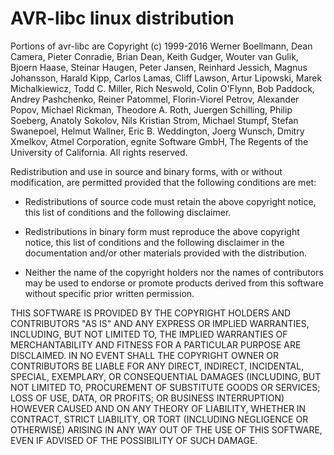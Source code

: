 # AVR-libc linux distribution

Portions of avr-libc are Copyright (c) 1999-2016
Werner Boellmann,
Dean Camera,
Pieter Conradie,
Brian Dean,
Keith Gudger,
Wouter van Gulik,
Bjoern Haase,
Steinar Haugen,
Peter Jansen,
Reinhard Jessich,
Magnus Johansson,
Harald Kipp,
Carlos Lamas,
Cliff Lawson,
Artur Lipowski,
Marek Michalkiewicz,
Todd C. Miller,
Rich Neswold,
Colin O'Flynn,
Bob Paddock,
Andrey Pashchenko,
Reiner Patommel,
Florin-Viorel Petrov,
Alexander Popov,
Michael Rickman,
Theodore A. Roth,
Juergen Schilling,
Philip Soeberg,
Anatoly Sokolov,
Nils Kristian Strom,
Michael Stumpf,
Stefan Swanepoel,
Helmut Wallner,
Eric B. Weddington,
Joerg Wunsch,
Dmitry Xmelkov,
Atmel Corporation,
egnite Software GmbH,
The Regents of the University of California. 
All rights reserved.

  Redistribution and use in source and binary forms, with or without
  modification, are permitted provided that the following conditions are met:

  * Redistributions of source code must retain the above copyright
    notice, this list of conditions and the following disclaimer.

  * Redistributions in binary form must reproduce the above copyright
    notice, this list of conditions and the following disclaimer in
    the documentation and/or other materials provided with the
    distribution.

  * Neither the name of the copyright holders nor the names of
    contributors may be used to endorse or promote products derived
    from this software without specific prior written permission.

THIS SOFTWARE IS PROVIDED BY THE COPYRIGHT HOLDERS AND CONTRIBUTORS "AS IS"
AND ANY EXPRESS OR IMPLIED WARRANTIES, INCLUDING, BUT NOT LIMITED TO, THE
IMPLIED WARRANTIES OF MERCHANTABILITY AND FITNESS FOR A PARTICULAR PURPOSE
ARE DISCLAIMED. IN NO EVENT SHALL THE COPYRIGHT OWNER OR CONTRIBUTORS BE
LIABLE FOR ANY DIRECT, INDIRECT, INCIDENTAL, SPECIAL, EXEMPLARY, OR
CONSEQUENTIAL DAMAGES (INCLUDING, BUT NOT LIMITED TO, PROCUREMENT OF
SUBSTITUTE GOODS OR SERVICES; LOSS OF USE, DATA, OR PROFITS; OR BUSINESS
INTERRUPTION) HOWEVER CAUSED AND ON ANY THEORY OF LIABILITY, WHETHER IN
CONTRACT, STRICT LIABILITY, OR TORT (INCLUDING NEGLIGENCE OR OTHERWISE)
ARISING IN ANY WAY OUT OF THE USE OF THIS SOFTWARE, EVEN IF ADVISED OF THE
POSSIBILITY OF SUCH DAMAGE.
